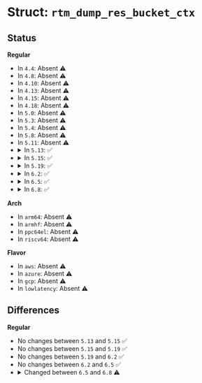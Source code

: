 # Struct: <code>rtm_dump_res_bucket_ctx</code>

## Status
<b>Regular</b>
<ul>
<li>
In <code>4.4</code>: Absent ⚠️
</li>
<li>
In <code>4.8</code>: Absent ⚠️
</li>
<li>
In <code>4.10</code>: Absent ⚠️
</li>
<li>
In <code>4.13</code>: Absent ⚠️
</li>
<li>
In <code>4.15</code>: Absent ⚠️
</li>
<li>
In <code>4.18</code>: Absent ⚠️
</li>
<li>
In <code>5.0</code>: Absent ⚠️
</li>
<li>
In <code>5.3</code>: Absent ⚠️
</li>
<li>
In <code>5.4</code>: Absent ⚠️
</li>
<li>
In <code>5.8</code>: Absent ⚠️
</li>
<li>
In <code>5.11</code>: Absent ⚠️
</li>
<li>
<details>
<summary>In <code>5.13</code>: ✅</summary>

```c
struct rtm_dump_res_bucket_ctx {
    struct rtm_dump_nh_ctx nh;
    u16 bucket_index;
    u32 done_nh_idx;
};
```
</details>
</li>
<li>
<details>
<summary>In <code>5.15</code>: ✅</summary>

```c
struct rtm_dump_res_bucket_ctx {
    struct rtm_dump_nh_ctx nh;
    u16 bucket_index;
    u32 done_nh_idx;
};
```
</details>
</li>
<li>
<details>
<summary>In <code>5.19</code>: ✅</summary>

```c
struct rtm_dump_res_bucket_ctx {
    struct rtm_dump_nh_ctx nh;
    u16 bucket_index;
    u32 done_nh_idx;
};
```
</details>
</li>
<li>
<details>
<summary>In <code>6.2</code>: ✅</summary>

```c
struct rtm_dump_res_bucket_ctx {
    struct rtm_dump_nh_ctx nh;
    u16 bucket_index;
    u32 done_nh_idx;
};
```
</details>
</li>
<li>
<details>
<summary>In <code>6.5</code>: ✅</summary>

```c
struct rtm_dump_res_bucket_ctx {
    struct rtm_dump_nh_ctx nh;
    u16 bucket_index;
    u32 done_nh_idx;
};
```
</details>
</li>
<li>
<details>
<summary>In <code>6.8</code>: ✅</summary>

```c
struct rtm_dump_res_bucket_ctx {
    struct rtm_dump_nh_ctx nh;
    u16 bucket_index;
};
```
</details>
</li>
</ul>
<b>Arch</b>
<ul>
<li>
In <code>arm64</code>: Absent ⚠️
</li>
<li>
In <code>armhf</code>: Absent ⚠️
</li>
<li>
In <code>ppc64el</code>: Absent ⚠️
</li>
<li>
In <code>riscv64</code>: Absent ⚠️
</li>
</ul>
<b>Flavor</b>
<ul>
<li>
In <code>aws</code>: Absent ⚠️
</li>
<li>
In <code>azure</code>: Absent ⚠️
</li>
<li>
In <code>gcp</code>: Absent ⚠️
</li>
<li>
In <code>lowlatency</code>: Absent ⚠️
</li>
</ul>

## Differences
<b>Regular</b>
<ul>
<li>
No changes between <code>5.13</code> and <code>5.15</code> ✅
</li>
<li>
No changes between <code>5.15</code> and <code>5.19</code> ✅
</li>
<li>
No changes between <code>5.19</code> and <code>6.2</code> ✅
</li>
<li>
No changes between <code>6.2</code> and <code>6.5</code> ✅
</li>
<li>
<details>
<summary>Changed between <code>6.5</code> and <code>6.8</code> ⚠️</summary>
<ul>
<li>
<b>Field removed. </b>
<code>u32 done_nh_idx</code>
</li>
</ul>
</details>
</li>
</ul>

